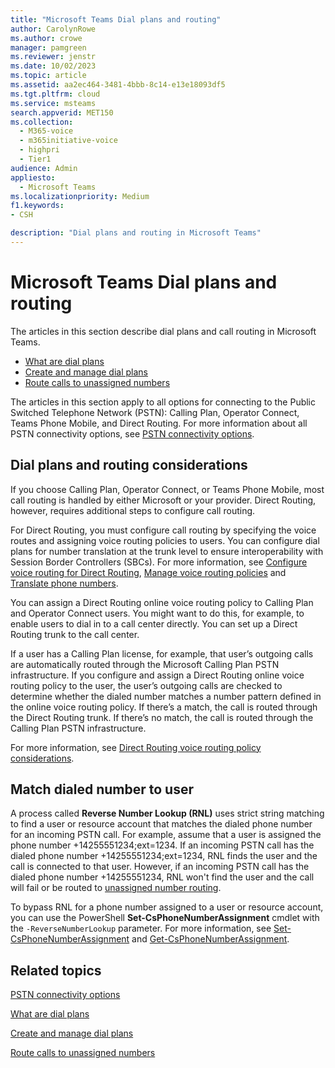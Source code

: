 ```yaml
---
title: "Microsoft Teams Dial plans and routing"
author: CarolynRowe
ms.author: crowe
manager: pamgreen
ms.reviewer: jenstr
ms.date: 10/02/2023
ms.topic: article
ms.assetid: aa2ec464-3481-4bbb-8c14-e13e18093df5
ms.tgt.pltfrm: cloud
ms.service: msteams
search.appverid: MET150
ms.collection: 
  - M365-voice
  - m365initiative-voice
  - highpri
  - Tier1
audience: Admin
appliesto: 
  - Microsoft Teams
ms.localizationpriority: Medium
f1.keywords:
- CSH

description: "Dial plans and routing in Microsoft Teams"
---
```


# Microsoft Teams Dial plans and routing

The articles in this section describe dial plans and call routing in Microsoft Teams.

- [What are dial plans](what-are-dial-plans.md)
- [Create and manage dial plans](create-and-manage-dial-plans.md)
- [Route calls to unassigned numbers](routing-calls-to-unassigned-numbers.md)

The articles in this section apply to all options for connecting to the Public Switched Telephone Network (PSTN): Calling Plan, Operator Connect, Teams Phone Mobile, and Direct Routing. For more information about all PSTN connectivity options, see [PSTN connectivity options](pstn-connectivity.md).

## Dial plans and routing considerations

If you choose Calling Plan, Operator Connect, or Teams Phone Mobile, most call routing is handled by either Microsoft or your provider. Direct Routing, however, requires additional steps to configure call routing.

For Direct Routing, you must configure call routing by specifying the voice routes and assigning voice routing policies to users. You can configure dial plans for number translation at the trunk level to ensure interoperability with Session Border Controllers (SBCs). For more information, see [Configure voice routing for Direct Routing](direct-routing-voice-routing.md), [Manage voice routing policies](manage-voice-routing-policies.md) and [Translate phone numbers](direct-routing-translate-numbers.md).

You can assign a Direct Routing online voice routing policy to Calling Plan and Operator Connect users. You might want to do this, for example, to enable users to dial in to a call center directly. You can set up a Direct Routing trunk to the call center.

If a user has a Calling Plan license, for example, that user’s outgoing calls are automatically routed through the Microsoft Calling Plan PSTN infrastructure. If you configure and assign a Direct Routing online voice routing policy to the user, the user’s outgoing calls are checked to determine whether the dialed number matches a number pattern defined in the online voice routing policy. If there’s a match, the call is routed through the Direct Routing trunk. If there’s no match, the call is routed through the Calling Plan PSTN infrastructure.

For more information, see [Direct Routing voice routing policy considerations](direct-routing-voice-routing.md#voice-routing-policy-considerations).

## Match dialed number to user

A process called **Reverse Number Lookup (RNL)** uses strict string matching to find a user or resource account that matches the dialed phone number for an incoming PSTN call. For example, assume that a user is assigned the phone number +14255551234;ext=1234. If an incoming PSTN call has the dialed phone number +14255551234;ext=1234, RNL finds the user and the call is connected to that user. However, if an incoming PSTN call has the dialed phone number +14255551234, RNL won't find the user and the call will fail or be routed to [unassigned number routing](routing-calls-to-unassigned-numbers.md).

To bypass RNL for a phone number assigned to a user or resource account, you can use the PowerShell **Set-CsPhoneNumberAssignment** cmdlet with the `-ReverseNumberLookup` parameter. For more information, see [Set-CsPhoneNumberAssignment](/powershell/module/teams/set-csphonenumberassignment) and [Get-CsPhoneNumberAssignment](/powershell/module/teams/get-csphonenumberassignment).

## Related topics

[PSTN connectivity options](pstn-connectivity.md)

[What are dial plans](what-are-dial-plans.md)

[Create and manage dial plans](create-and-manage-dial-plans.md)

[Route calls to unassigned numbers](routing-calls-to-unassigned-numbers.md)

